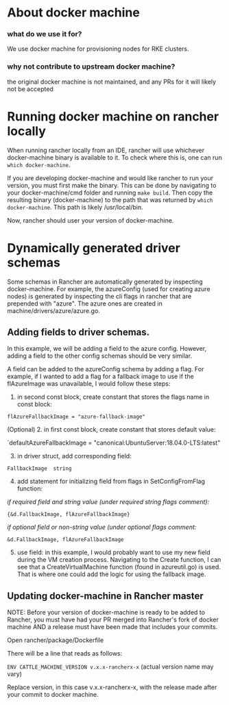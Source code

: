 # About docker machine

### what do we use it for?

We use docker machine for provisioning nodes for RKE clusters.

### why not contribute to upstream docker machine?

the original docker machine is not maintained, and any PRs for it will likely not be accepted

# Running docker machine on rancher locally

When running rancher locally from an IDE, rancher will use whichever docker-machine binary is available to it.
To check where this is, one can run `which docker-machine`.

If you are developing docker-machine and would like rancher to run your version, you must first make the binary.
This can be done by navigating to your docker-machine/cmd folder and running `make build`.
Then copy the resulting binary (docker-machine) to the path that was returned by `which docker-machine`. This path is likely /usr/local/bin.

Now, rancher should user your version of docker-machine.

# Dynamically generated driver schemas

Some schemas in Rancher are automatically generated by inspecting docker-machine. For example, the azureConfig (used for creating azure nodes) is generated by inspecting the cli flags in rancher that are prepended with "azure". The azure ones are created in machine/drivers/azure/azure.go.

## Adding fields to driver schemas.

In this example, we will be adding a field to the azure config. However, adding a field to the other config schemas should be very similar.

A field can be added to the azureConfig schema by adding a flag. For example, if I wanted to add a flag for a fallback image to use if the flAzureImage was unavailable, I would follow these steps:
1. in second const block, create constant that stores the flags name in const block:

`flAzureFallbackImage = "azure-fallback-image"`

(Optional) 2. in first const block, create constant that stores default value:

`defaultAzureFallbackImage = "canonical:UbuntuServer:18.04.0-LTS:latest"

3. in driver struct, add corresponding field:

`FallbackImage  string`

4. add statement for initializing field from flags in SetConfigFromFlag function:

_if required field and string value (under required string flags comment):_

`{&d.FallbackImage, flAzureFallbackImage}`

_if optional field or non-string value (under optional flags comment:_

`&d.FallbackImage, flAzureFallbackImage`

5. use field:
in this example, I would probably want to use my new field during the VM creation process. Navigating to the Create function, I can see that a CreateVirtualMachine function (found in azureutil.go) is used. That is where one could add the logic for using the fallback image.


## Updating docker-machine in Rancher master

NOTE: Before your version of docker-machine is ready to be added to Rancher, you must have had your PR merged into Rancher's fork of docker machine AND a release must have been made that includes your commits.

Open rancher/package/Dockerfile

There will be a line that reads as follows:

`ENV CATTLE_MACHINE_VERSION v.x.x-rancherx-x` (actual version name may vary)

Replace version, in this case v.x.x-rancherx-x, with the release made after your commit to docker machine.